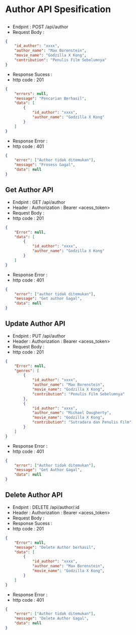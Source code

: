 # Author API Spesification
## 

- Endpint : POST /api/author
- Request Body :
``` json
{
    "id_author": "xxxx",
    "author_name": "Max Borenstein",
    "movie_name": "Godzilla X Kong",
    "contribution": "Penulis Film Sebelumnya"
}
```

- Response Sucess :
- http code : 201
``` json
{
    "errors": null,
    "message": "Pencarian Berhasil",
    "data": [
        {
            "id_author": "xxxx",
            "author_name": "Godzilla X Kong"
        }
    ]
}
```

- Response Error :
- http code : 401
``` json
{
    "error": ["Author tidak ditemukan"],
    "message": "Prosess Gagal",
    "data": null
}
```

## Get Author API 
- Endpint : GET /api/author
- Header : Authorization : Bearer <acess_token>
- Request Body :
- http code : 201

``` json
{
    "Error": null,
    "data": [
        {
            "id_author": "xxxx",
            "author_name": "Godzilla X Kong"
        }
    ]
}
```
- Response Error :
- http code : 401
``` json
{
    "error": ["author tidak ditemukan"],
    "message": "Get author Gagal",
    "data": null
}
```

## Update Author API 
- Endpint : PUT /api/author
- Header : Authorization : Bearer <acess_token>
- Request Body :
- http code : 201

``` json
{
    "Error": null,
    "genres": [
        {
            "id_author": "xxxx",
            "author_name": "Max Borenstein",
            "movie_name": "Godzilla X Kong",
            "contribution": "Penulis Film Sebelumnya"
        },
        {
            "id_author": "xxxx",
            "author_name": "Michael Dougherty",
            "movie_name": "Godzilla X Kong",
            "contribution": "Sutradara dan Penulis Film"
        }
    ]
}
```
- Response Error :
- http code : 401
``` json
{
    "error": ["Author tidak ditemukan"],
    "message": "Get Author Gagal",
    "data": null
}
```

## Delete Author API
- Endpint : DELETE /api/author/:id
- Header : Authorization : Bearer <acess_token>
- Request Body :
- Response Sucess :
- http code : 201

``` json 
{
    "Error": null,
    "message": "Delete Author berhasil",
    "data": [
        {
            "id_author": "xxxx",
            "author_name": "Max Borenstein",
            "movie_name": "Godzilla X Kong",
        }
    ]
}
```

- Response Error :
- http code : 401
``` json
{
    "error": ["Author tidak ditemukan"],
    "message": "Delete Author Gagal",
    "data": null
}
```